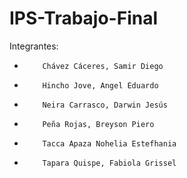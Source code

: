 # IPS-Trabajo-Final

Integrantes:
-         Chávez Cáceres, Samir Diego
-         Hincho Jove, Angel Eduardo
-         Neira Carrasco, Darwin Jesús
-         Peña Rojas, Breyson Piero
-         Tacca Apaza Nohelia Estefhania
-         Tapara Quispe, Fabiola Grissel
